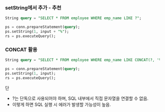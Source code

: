 ### setString에서 추가 - 추천
```sql
String query = "SELECT * FROM employee WHERE emp_name LIKE ?";

ps = conn.prepareStatement(query);
ps.setString(1, input + "%"); 
rs = ps.executeQuery();
```

### CONCAT 활용
```sql
String query = "SELECT * FROM employee WHERE emp_name LIKE CONCAT(?, '%')";

ps = conn.prepareStatement(query);
ps.setString(1, input);
rs = ps.executeQuery();
```
단
- ?는 단독으로 사용되어야 하며, SQL 내부에서 직접 문자열을 연결할 수 없음.
- 이렇게 하면 SQL 실행 시 에러가 발생할 가능성이 높음.
